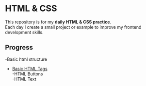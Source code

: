 # HTML & CSS 

This repository is for my **daily HTML & CSS practice**.  
Each day I create a small project or example to improve my frontend development skills.

## Progress
-Basic html structure <br>
- [Basic HTML Tags](https://github.com/23MH1A42B1/HTML-CSS/blob/main/Basic_Tags.html)<br>
-HTML Buttons<br>
-HTML Text<br>

